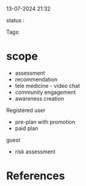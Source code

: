 
13-07-2024 21:32

status :

Tags:

# scope
- assessment
- recommendation
- tele medicine - video chat
- community engagement
- awareness creation

Registered user
- pre-plan with promotion
- paid plan 

guest 
- risk assessment

# References